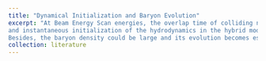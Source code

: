 ```yaml
---
title: "Dynamical Initialization and Baryon Evolution"
excerpt: "At Beam Energy Scan energies, the overlap time of colliding nuclei becomes long 
and instantaneous initialization of the hydrodynamics in the hybrid models becomes questionable. 
Besides, the baryon density could be large and its evolution becomes essential.<br/>"
collection: literature
---
```

